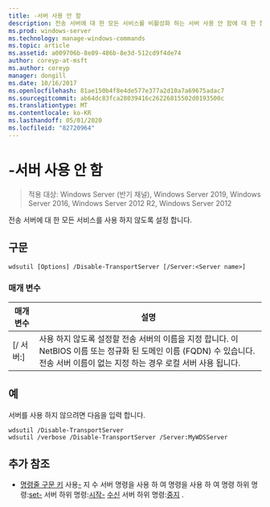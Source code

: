 ```yaml
---
title: -서버 사용 안 함
description: 전송 서버에 대 한 모든 서비스를 비활성화 하는 서버 사용 안 함에 대 한 참조 항목입니다.
ms.prod: windows-server
ms.technology: manage-windows-commands
ms.topic: article
ms.assetid: a009706b-8e89-486b-8e3d-512cd9f4de74
author: coreyp-at-msft
ms.author: coreyp
manager: dongill
ms.date: 10/16/2017
ms.openlocfilehash: 81ae150b4f8e4de577e377a2d10a7a69675adac7
ms.sourcegitcommit: ab64dc83fca28039416c26226815502d0193500c
ms.translationtype: MT
ms.contentlocale: ko-KR
ms.lasthandoff: 05/01/2020
ms.locfileid: "82720964"
---
```

# <a name="disable-transportserver"></a>-서버 사용 안 함

> 적용 대상: Windows Server (반기 채널), Windows Server 2019, Windows Server 2016, Windows Server 2012 R2, Windows Server 2012

전송 서버에 대 한 모든 서비스를 사용 하지 않도록 설정 합니다.

## <a name="syntax"></a>구문
```
wdsutil [Options] /Disable-TransportServer [/Server:<Server name>]
```
### <a name="parameters"></a>매개 변수
|매개 변수|설명|
|-------|--------|
|[/ 서버:<Server name>]|사용 하지 않도록 설정할 전송 서버의 이름을 지정 합니다. 이 NetBIOS 이름 또는 정규화 된 도메인 이름 (FQDN) 수 있습니다. 전송 서버 이름이 없는 지정 하는 경우 로컬 서버 사용 됩니다.|
## <a name="examples"></a>예
서버를 사용 하지 않으려면 다음을 입력 합니다.
```
wdsutil /Disable-TransportServer
wdsutil /verbose /Disable-TransportServer /Server:MyWDSServer
```
## <a name="additional-references"></a>추가 참조
- [명령줄 구문 키](command-line-syntax-key.md)
사용[-](using-the-enable-transportserver-command.md)
지 수 서버 명령을 사용 하 여 명령을 사용 하 여 명령 하위 명령:[set-](subcommand-set-transportserver.md)
서버 하위 명령:[시작-](subcommand-start-transportserver.md)
[수신](using-the-get-transportserver-command.md)
서버 하위 명령:[중지](subcommand-stop-transportserver.md) .
